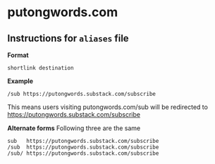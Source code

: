 # putongwords.com

## Instructions for `aliases` file
**Format**

```
shortlink destination
```

**Example**

```
/sub https://putongwords.substack.com/subscribe
```

This means users visiting putongwords.com/sub will be redirected to https://putongwords.substack.com/subscribe

**Alternate forms**
Following three are the same

```
sub   https://putongwords.substack.com/subscribe
/sub  https://putongwords.substack.com/subscribe
/sub/ https://putongwords.substack.com/subscribe
```
